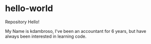 # hello-world
Repository
Hello!

My Name is kdambroso, I've been an accountant for 6 years, but have always been interested in learning code.
